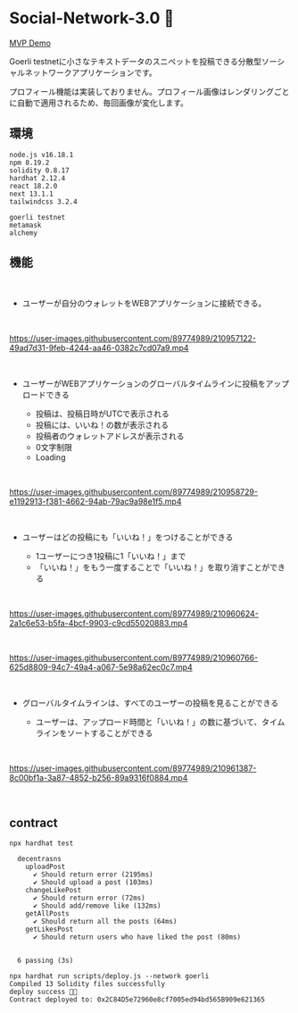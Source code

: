 # Social-Network-3.0 💫

[MVP Demo](https://social-network-3-0.vercel.app/)

Goerli testnetに小さなテキストデータのスニペットを投稿できる分散型ソーシャルネットワークアプリケーションです。

プロフィール機能は実装しておりません。プロフィール画像はレンダリングごとに自動で適用されるため、毎回画像が変化します。

## 環境
```
node.js v16.18.1
npm 8.19.2
solidity 0.8.17
hardhat 2.12.4
react 18.2.0
next 13.1.1
tailwindcss 3.2.4

goerli testnet
metamask
alchemy
```

## 機能
<br />

- ユーザーが自分のウォレットをWEBアプリケーションに接続できる。
<br />

  https://user-images.githubusercontent.com/89774989/210957122-49ad7d31-9feb-4244-aa46-0382c7cd07a9.mp4
  
<br />

- ユーザーがWEBアプリケーションのグローバルタイムラインに投稿をアップロードできる

    - 投稿は、投稿日時がUTCで表示される
    - 投稿には、いいね！の数が表示される
    - 投稿者のウォレットアドレスが表示される
    - 0文字制限
    - Loading
 
<br />
 
  https://user-images.githubusercontent.com/89774989/210958729-e1192913-f381-4662-94ab-79ac9a98e1f5.mp4
  
<br />

- ユーザーはどの投稿にも「いいね！」をつけることができる

    - 1ユーザーにつき1投稿に1「いいね！」まで
    - 「いいね！」をもう一度することで「いいね！」を取り消すことができる
    
<br />

  https://user-images.githubusercontent.com/89774989/210960624-2a1c6e53-b5fa-4bcf-9903-c9cd55020883.mp4

<br />

  https://user-images.githubusercontent.com/89774989/210960766-625d8809-94c7-49a4-a067-5e98a62ec0c7.mp4

<br />

- グローバルタイムラインは、すべてのユーザーの投稿を見ることができる

    - ユーザーは、アップロード時間と「いいね！」の数に基づいて、タイムラインをソートすることができる
    
<br />

  https://user-images.githubusercontent.com/89774989/210961387-8c00bf1a-3a87-4852-b256-89a9316f0884.mp4

<br />

## contract

```
npx hardhat test

  decentrasns
    uploadPost
      ✔ Should return error (2195ms)
      ✔ Should upload a post (103ms)
    changeLikePost
      ✔ Should return error (72ms)
      ✔ Should add/remove like (132ms)
    getAllPosts
      ✔ Should return all the posts (64ms)
    getLikesPost
      ✔ Should return users who have liked the post (80ms)


  6 passing (3s)
```

```
npx hardhat run scripts/deploy.js --network goerli
Compiled 13 Solidity files successfully
deploy success 🎉🎉
Contract deployed to: 0x2C84D5e72960e8cf7005ed94bd565B909e621365
```
